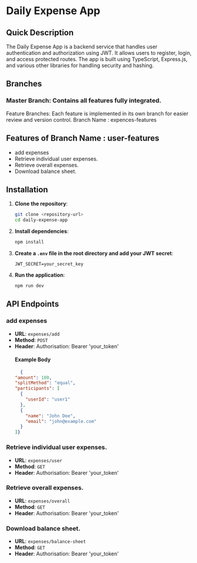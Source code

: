 # Daily Expense App

## Quick Description

The Daily Expense App is a backend service that handles user authentication and authorization using JWT. It allows users to register, login, and access protected routes. The app is built using TypeScript, Express.js, and various other libraries for handling security and hashing.

## Branches

### Master Branch: Contains all features fully integrated.
Feature Branches: Each feature is implemented in its own branch for easier review and version control.
Branch Name : expences-features



## Features of Branch Name : user-features

- add expenses
- Retrieve individual user expenses.
- Retrieve overall expenses.
- Download balance sheet.


## Installation

1. **Clone the repository**:
    ```bash
    git clone <repository-url>
    cd daily-expense-app
    ```

2. **Install dependencies**:
    ```bash
    npm install
    ```

3. **Create a `.env` file in the root directory and add your JWT secret**:
    ```env
    JWT_SECRET=your_secret_key
    ```

4. **Run the application**:
    ```bash
    npm run dev
    ```

## API Endpoints

### add expenses

- **URL**: `expenses/add`
- **Method**: `POST`
- **Header**: Authorisation: Bearer 'your_token'
  #### Example Body
  ```json
    {
  "amount": 100,
  "splitMethod": "equal",
  "participants": [
    {
      "userId": "user1"
    },
    {
      "name": "John Doe",
      "email": "john@example.com"
    }
  ]}
  ```
    
### Retrieve individual user expenses.

- **URL**: `expenses/user`
- **Method**: `GET`
- **Header**: Authorisation: Bearer 'your_token'


### Retrieve overall expenses.

- **URL**: `expenses/overall`
- **Method**: `GET`
- **Header**: Authorisation: Bearer 'your_token'



### Download balance sheet.

- **URL**: `expenses/balance-sheet`
- **Method**: `GET`
- **Header**: Authorisation: Bearer 'your_token'
    

